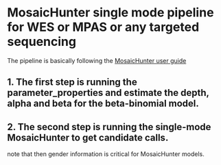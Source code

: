 # MosaicHunter single mode pipeline for WES or MPAS or any targeted sequencing

The pipeline is basically following the [MosaicHunter user guide](https://github.com/zzhang526/MosaicHunter/blob/master/docs/MosaicHunterUserGuide.pdf)

## 1. The first step is running the parameter_properties and estimate the depth, alpha and beta for the beta-binomial model.

## 2. The second step is running the single-mode MosaicHunter to get candidate calls.
note that then gender information is critical for MosaicHunter models.
